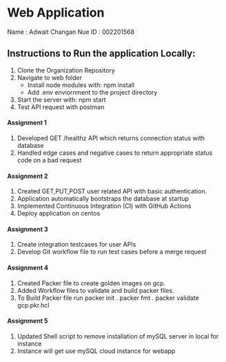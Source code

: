 # Web Application
Name : Adwait Changan
Nue ID : 002201568

## Instructions to Run the application Locally: 
1. Clone the Organization Repository
2. Navigate to web folder
    - Install node modules with: npm install
    - Add .env enviornment to the project directory
3. Start the server with: npm start
4. Test API request with postman

#### Assignment 1
1. Developed GET /healthz API which returns connection status with database
2. Handled edge cases and negative cases to return appropriate status code on a bad request

#### Assignment 2
1. Created GET,PUT,POST user related API with basic authentication.
2. Application automatically bootstraps the database at startup 
3. Implemented Continuous Integration (CI) with GitHub Actions
4. Deploy application on centos

#### Assignment 3
1. Create integration testcases for user APIs
2. Develop Git workflow file to run test cases before a merge request

#### Assignment 4
1. Created Packer file to create golden images on gcp.
2. Added Workflow files to validate and build packer files.
3. To Build Packer file run 
    packer init .
    packer fmt .
    packer validate gcp.pkr.hcl

#### Assignment 5
1. Updated Shell script to remove installation of mySQL server in local for instance
2. Instance will get use mySQL cloud instance for webapp